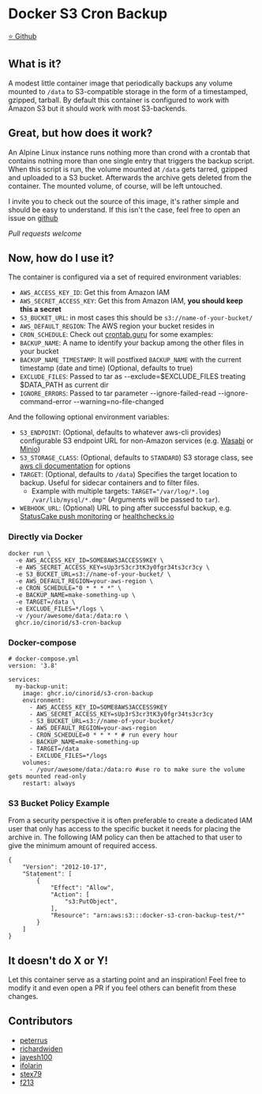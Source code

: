 # Docker S3 Cron Backup

[:star: Github](https://github.com/cinorid/docker-s3-cron-backup)

## What is it?
A modest little container image that periodically backups any volume mounted to `/data` to S3-compatible storage in the form of a timestamped, gzipped, tarball. By default this container is configured to work with Amazon S3 but it should work with most S3-backends.

## Great, but how does it work?
An Alpine Linux instance runs nothing more than crond with a crontab that contains nothing more than one single entry that triggers the backup script. When this script is run, the volume mounted at `/data` gets tarred, gzipped and uploaded to a S3 bucket. Afterwards the archive gets deleted from the container. The mounted volume, of course, will be left untouched.

I invite you to check out the source of this image, it's rather simple and should be easy to understand. If this isn't the case, feel free to open an issue on [github](https://github.com/cinorid/docker-s3-cron-backup)

*Pull requests welcome*

## Now, how do I use it?
The container is configured via a set of required environment variables:
- `AWS_ACCESS_KEY_ID`: Get this from Amazon IAM
- `AWS_SECRET_ACCESS_KEY`: Get this from Amazon IAM, **you should keep this a secret**
- `S3_BUCKET_URL`: in most cases this should be `s3://name-of-your-bucket/`
- `AWS_DEFAULT_REGION`: The AWS region your bucket resides in
- `CRON_SCHEDULE`: Check out [crontab.guru](https://crontab.guru/) for some examples:
- `BACKUP_NAME`: A name to identify your backup among the other files in your bucket 
- `BACKUP_NAME_TIMESTAMP`: It will postfixed `BACKUP_NAME` with the current timestamp (date and time) (Optional, defaults to true)
- `EXCLUDE_FILES`: Passed to tar as --exclude=$EXCLUDE_FILES treating $DATA_PATH as current dir
- `IGNORE_ERRORS`: Passed to tar parameter --ignore-failed-read --ignore-command-error --warning=no-file-changed

And the following optional environment variables:
- `S3_ENDPOINT`: (Optional, defaults to whatever aws-cli provides) configurable S3 endpoint URL for non-Amazon services (e.g. [Wasabi](https://wasabi.com/) or [Minio](https://min.io/))
- `S3_STORAGE_CLASS`: (Optional, defaults to `STANDARD`) S3 storage class, see [aws cli documentation](https://docs.aws.amazon.com/cli/latest/reference/s3/cp.html) for options
- `TARGET`: (Optional, defaults to `/data`) Specifies the target location to backup. Useful for sidecar containers and to filter files.
  - Example with multiple targets: `TARGET="/var/log/*.log /var/lib/mysql/*.dmp"` (Arguments will be passed to `tar`).
- `WEBHOOK_URL`: (Optional) URL to ping after successful backup, e.g. [StatusCake push monitoring](https://www.statuscake.com/kb/knowledge-base/what-is-push-monitoring/) or [healthchecks.io](https://healthchecks.io)


### Directly via Docker
```
docker run \
  -e AWS_ACCESS_KEY_ID=SOME8AWS3ACCESS9KEY \
  -e AWS_SECRET_ACCESS_KEY=sUp3rS3cr3tK3y0fgr34ts3cr3cy \
  -e S3_BUCKET_URL=s3://name-of-your-bucket/ \
  -e AWS_DEFAULT_REGION=your-aws-region \
  -e CRON_SCHEDULE="0 * * * *" \
  -e BACKUP_NAME=make-something-up \
  -e TARGET=/data \
  -e EXCLUDE_FILES=*/logs \
  -v /your/awesome/data:/data:ro \
  ghcr.io/cinorid/s3-cron-backup
```

### Docker-compose
```
# docker-compose.yml
version: '3.8'

services:
  my-backup-unit:
    image: ghcr.io/cinorid/s3-cron-backup
    environment:
      - AWS_ACCESS_KEY_ID=SOME8AWS3ACCESS9KEY
      - AWS_SECRET_ACCESS_KEY=sUp3rS3cr3tK3y0fgr34ts3cr3cy
      - S3_BUCKET_URL=s3://name-of-your-bucket/
      - AWS_DEFAULT_REGION=your-aws-region
      - CRON_SCHEDULE=0 * * * * # run every hour
      - BACKUP_NAME=make-something-up
      - TARGET=/data
      - EXCLUDE_FILES=*/logs
    volumes:
      - /your/awesome/data:/data:ro #use ro to make sure the volume gets mounted read-only
    restart: always
```

### S3 Bucket Policy Example
From a security perspective it is often preferable to create a dedicated IAM user that only has access to the specific bucket it needs for placing the archive in. The following IAM policy can then be attached to that user to give the minimum amount of required access.

```
{
    "Version": "2012-10-17",
    "Statement": [
        {
            "Effect": "Allow",
            "Action": [
                "s3:PutObject",
            ],
            "Resource": "arn:aws:s3:::docker-s3-cron-backup-test/*"
        }
    ]
}
```

## It doesn't do X or Y!

Let this container serve as a starting point and an inspiration! Feel free to modify it and even open a PR if you feel others can benefit from these changes.

## Contributors
- [peterrus](https://github.com/peterrus)
- [richardwiden](https://github.com/richardwiden)
- [jayesh100](https://github.com/jayesh100)
- [ifolarin](https://github.com/ifolarin)
- [stex79](https://github.com/stex79)
- [f213](https://github.com/f213)
